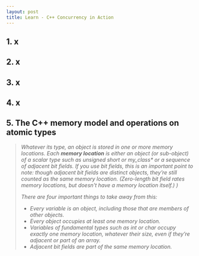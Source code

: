 ```yaml
---
layout: post
title: Learn - C++ Concurrency in Action
---
```


## 1.  x

## 2.  x

## 3.  x

## 4.  x

## 5. The C++ memory model and operations on atomic types

> _Whatever its type, an object is stored in one or more memory locations. Each __memory location__ is either an object (or sub-object) of a scalar type such as unsigned short or my_class* or a sequence of adjacent bit fields. If you use bit fields, this is an important point to note: though adjacent bit fields are distinct objects, they’re still counted as the same memory location. (Zero-length bit field rates memory locations, but doesn't have a memory location itself.)
)_  
>
> _There are four important things to take away from this:_
>
> * _Every variable is an object, including those that are members of other objects._  
> * _Every object occupies at least one memory location._  
> * _Variables of fundamental types such as int or char occupy exactly one memory location, whatever their size, even if they’re adjacent or part of an array._  
> * _Adjacent bit fields are part of the same memory location._  

